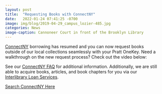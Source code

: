 ```yaml
---
layout: post
title:  "Requesting Books with ConnectNY"
date:   2022-01-24 07:41:25 -0700
image: img/blog/2019-04-29_campus_lozier-485.jpg
categories: News
image-caption: Cannoneer Court in front of the Brooklyn Library
---
```


[ConnectNY](https://cny.reshare.indexdata.com/) borrowing has resumed and you can now request books outside of our local collections seamlessly with your Pratt OneKey. Need a walkthrough on the new request process? Check out the video below:


See our [ConnectNY FAQ](https://libguides.pratt.edu/interlibraryloan/cny-faq) for additional information. Additionally, we are still able to acquire books, articles, and book chapters for you via our [Interlibrary Loan Services](https://libguides.pratt.edu/interlibraryloan/).

[Search ConnectNY Here](https://cny.reshare.indexdata.com/)
